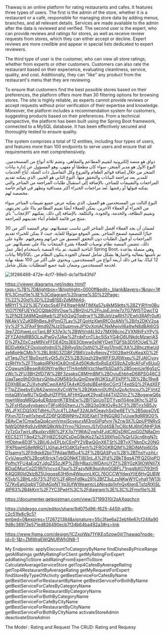 Thawaq is an online platform for rating restaurants and cafes. It features three types of users. The first is the admin of the store, whether it is a restaurant or a café, responsible for managing store data by adding menus, branches, and all relevant details. Services are made available to the admin after the data is reviewed and verified. The second user is the expert, who can provide reviews and ratings for stores, as well as receive review requests from stores, which they can either accept or decline. Expert reviews are more credible and appear in special lists dedicated to expert reviewers.

The third type of user is the customer, who can view all store ratings, whether from experts or other customers. Customers can also rate the restaurant based on their experience, evaluating cleanliness, service, quality, and cost. Additionally, they can "like" any product from the restaurant's menu that they are reviewing.

To ensure that customers find the best possible stores based on their preferences, the platform offers more than 30 filtering options for browsing stores. The site is highly reliable, as experts cannot provide reviews or accept requests without prior verification of their expertise and knowledge. Moreover, the platform includes a recommendation system for customers, suggesting products based on their preferences.
From a technical perspective, the platform has been built using the Spring Boot framework, connected to a MySQL database. It has been effectively secured and thoroughly tested to ensure quality.

The system comprises a total of 12 entities, including four types of users, and features more than 100 endpoints to serve users and ensure that all requirements are met comprehensively.




ذواق هو منصة إلكترونية لتقييم المطاعم والمقاهي، وتضم ثلاثة أنواع من المستخدمين. النوع الأول هو مدير المتجر، سواء كان مطعمًا أو مقهى، وهو المسؤول عن إدارة بيانات المتجر من خلال إضافة قوائم الطعام والفروع وكل التفاصيل ذات الصلة. تُتاح الخدمات للمدير بعد مراجعة البيانات والتحقق منها. النوع الثاني هو الخبير، الذي يمكنه تقديم المراجعات والتقييمات للمتاجر، بالإضافة إلى استقبال طلبات المراجعة من المتاجر والتي يمكنه قبولها أو رفضها. تُعد مراجعات الخبراء أكثر مصداقية وتظهر في قوائم خاصة مخصصة لهم.

النوع الثالث من المستخدمين هو العميل، الذي يمكنه عرض جميع تقييمات المتاجر سواء من الخبراء أو العملاء الآخرين. يمكن للعملاء أيضًا تقييم المطاعم بناءً على تجربتهم، وتقييم النظافة، والخدمة، والجودة، والتكلفة. بالإضافة إلى ذلك، يمكنهم "الإعجاب" بأي منتج من قائمة الطعام أثناء تقديمهم للمراجعة.

لضمان أن يجد العملاء أفضل المتاجر التي تناسب تفضيلاتهم، توفر المنصة أكثر من 30 خيارًا للتصفية لتصفح المتاجر. يعتبر الموقع موثوقًا للغاية، حيث لا يمكن للخبراء تقديم المراجعات أو قبول الطلبات دون التحقق المسبق من خبراتهم ومعرفتهم. علاوة على ذلك، تتضمن المنصة نظام توصيات للعملاء يقترح المنتجات بناءً على تفضيلاتهم.
من الناحية التقنية، تم بناء المنصة باستخدام إطار عمل Spring Boot، وهي متصلة بقاعدة بيانات MySQL. تم تأمينها بفعالية واختبارها بشكل شامل لضمان الجودة.يتكون النظام من 12 كيانًا، بما في ذلك أربعة أنواع من المستخدمين، ويحتوي على أكثر من 100 نقطة نهاية لخدمة المستخدمين وضمان تلبية جميع المتطلبات بشكل شامل.







![3f286489-472e-4cf7-98e0-dc1a11b43fd7](https://github.com/user-attachments/assets/13badc79-7c1f-4ff5-951b-6eacfc492cf8)

https://viewer.diagrams.net/index.html?tags=%7B%7D&lightbox=1&highlight=0000ff&edit=_blank&layers=1&nav=1#R%3Cmxfile%3E%3Cdiagram%20name%3D%22Page-1%22%20id%3D%22qB1SErZdMlNt4d-MRYtT%22%3E7Vxbc5s4FP41fqwHkMTlMXaS7s4kM5lktts%2BZYjRYm0BuViO7f76FUEYkDCQtbk09VOsw%2BH2nU%2FnJpEJmIe7z7G7Wt5TDwcTQ%2FN2E3A9MQxdAwb%2Fk0j2qQTqdirwY%2BIJpVzwRH7i7Ewh3RAPr0uKjNKAkVVZuKBRhBesJHPjmG7Lav%2FQoHzXletjRfC0cANV%2Bjfx2DKV2oaVy%2F%2FAxF9md9ZNJz0SupmyeJP10vXotiACNxMwjyll6a9wN8dBAl6GS3re7ZGjhweLccTanLBFX37e3c%2BWIVrd4L92z7MX98cncZVXN9iIFxYPy%2FYZAjHdRB5OLqJPwGy7JAw%2FrdxFcnTLbc5lSxYG4rD6UNkdcMzwriASD%2FkZ0xCzeM9VxFFDE4Dts3E63Obww0xlWYDetITQFSb3D5fOUeE%2FBDDvAKkCFOxxloghjdmS%2BjRyg5tcOsth0%2Fgo17mjdCXA%2BhcztheUdzeMlqHkCMb7r%2BL8t8G3ZDBF2fB6Vzx4vRejoyZY0028wHXvKeaXG%2FuY1egJ7icY1Bo0xoHLyGt5JlVZ5%2B3Uqzh29wWFFSURWxeu%2FJAICjyxyzzRHYn%2FTfoakpiRPkHOk8OrnEAd50Kdkr8xRsEdXS9zAZo9cAFoFy6UuGCOgwum5Besej8i60NYrw9krr1TH4mM6VzcfAwIfbSDa9%2B5nenUe16g5zCzWc%2FU3BH2tfD7W%2BF3zspksC8MHnBM%2BOviuEhbheD68PSG46C3UaaTaeo9hD0lrbzyQhIpJOM58Sr5uQmDqwWj3KSzJFEkPP%2B%2Bc19w8EDXhBEacZUXyhgNCwpXAfGTA4xKOSjdsIBEeH6oCGrt3T4xdSQ%2FAdXEFFTlpZ2lpebvEU9A2wmnnXvCnWYe%2B2Keknn0UfhDuQxActncoJ%2FVnt2mitaQ8ViwRUTkQxBuHZFP5tLAFHHQuxK29yaEij44TijlZOVcZ%2BogwwQ6smwHWqgMRQq4uERdzgntKTB1hEw%2BITQoUoTDTYypI104ne3Khc%2FG%2FxH5zu4yybaecyT9Fol6SGtwnJJ%2BQ3sGIKtGvRs3C3%2BTirx1iB5JyWLJFXCDQ5X0TdhHiJ7IJc4TL2AwF32AUkfOeayhSx0w6ETV%2B5qosOVEPXvn7DTrwIt1xhevEZD6FQ0BWNHvZX0EXahT1HNGQR0TyUuw9dRR9O0%2BAvCw1Cmw5aQq4cymVmxjScvpurxM3rpGlPqfynr7kZrw3X7LQpUPfNRvSfpWQ0NHfg9Jv6NKQ8kWb3Yrno792mmiJS1VDd4SB7oC6IcMJ6hlONHP3lA7zTzGxTwjrLdNudxryBRl%2FX7q7Y9RAjZywh4FJdCRDsDRICzpG0ZN8aDmKEC521TT8q42%2FH8ZC5QfCsDeG9kjKo27a2S39XfjqG7kQrfJ3cn6hgN7cHfDbhw8D3F%2BlU6JvEPLbiCEnPY2VBwQGnX6TSt%2BTvXTNbnDc20NG1FKPbwHG8eWRQTLlGhaIJH1G4K5zFerh%2FROGKBQIM%2BDjNAfpj6G5sD1samg%2FIh9sk62biiTPAjIap1M5u4%2F%2BQASPys%2B%2BThsYyzihLrCyVJwuqN%2BcpK6rjckTvbQONkKTl8I3nLJI%2Fd%2BkT8qsA7fFQ2GlqPOPpfhcYFU4aEqQYJdgZS5zJKP%2BrHBazUWDAnUYZf%2BYGzK9lOWNll7XBDiaDMurCq2D1Ri1Vncyz47qui%2FazyNIK9pzjAm0GBFL71ngqlbXO7I93H5K4QGR0ld2klzBZ5Ujgoqs63H6m4WqunnLKCL76OCCWYdwsYIiE6HyQUBWK5vb%2BHLn5t73%2Fl0%2F4RmFd9ku29%2BfZ3uLzsNKwWYCvhaY1W13tfZ7KvEatj2qjbVTGlhAGpNTYq3UfWWeamtcLbNnsdp1nfnQv6IqnETsfzRlXlSL4IP83%2B4kKrn%2F7YC3PwH%3C%2Fdiagram%3E%3C%2Fmxfile%3E

https://documenter.getpostman.com/view/37199310/2sAXqqchcn

https://slidesgo.com/editor/share/9d075d96-f625-4459-a91b-c2c51fe8c9c5?embed=0&expires=1726721384&signature=55c3fae6a22ebf4e67cf248a909d8c38973e571ed826490ecb7f34b64ba492a3#rs=link

https://www.figma.com/design/1CZxolWa71YlKEo5zow0jI/Thawaq?node-id=0-1&t=ZMWrqEWQNURWh0N8-1

My Endpoints:
applyDiscountToCategoryByName
findDishesByPriceRange
getAllRatings
getMyRatingForClient
getMyRatingForExpert
addRatingToStore
addRatingFromExpertToStore
CalculateAverageServiceStore
getTop4CafesByAverageRating
getTop4RestaurantByAverageRating
getMyRequestForExpert
findStoreByTypeOfActivity
getBestServiceForCafesByName
getBestServiceForRestaurantByName
getBestServiceForBothByName
getBestServiceForCafesByCategoryName
getBestServiceForRestaurantByCategoryName
getBestServiceForBothByCategoryName
getBestServiceForCafeByCityName
getBestServiceForRestaurantByCityName
getBestServiceForBothByCityName
activateStoreAdmin
deactivateStoreAdmin

The Model : Rating and Request
The CRUD: Rating and Requesy



